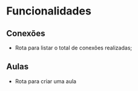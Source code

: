 # Funcionalidades

## Conexões

- Rota para listar o total de conexões realizadas;

## Aulas

- Rota para criar uma aula
